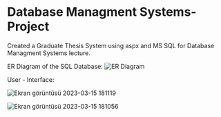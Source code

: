 # Database Managment Systems-Project

Created a Graduate Thesis System using aspx and MS SQL for Database Managment Systems lecture.

ER Diagram of the SQL Database: 
![ER Diagram](https://user-images.githubusercontent.com/109238222/225352677-b00990cb-4345-4d7f-9c62-51f9d3236a32.png)

User - Interface:

![Ekran görüntüsü 2023-03-15 181119](https://user-images.githubusercontent.com/109238222/225353849-90d1f983-d0d5-418b-b3d9-a92c77ddc0b4.png)



![Ekran görüntüsü 2023-03-15 181056](https://user-images.githubusercontent.com/109238222/225353898-7f492d63-4244-4946-894f-9b75b57dbfe0.png)
